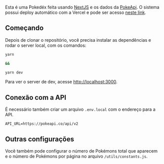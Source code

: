 Esta é uma Pokedéx feita usando [NextJS](https://nextjs.org/) e os dados da [PokeApi](https://pokeapi.co/). O sistema possui deploy automático com a Vercel e pode ser acesso [neste link](https://pokedex-nextjs.vercel.app).

## Começando

Depois de clonar o repositório, você precisa instalar as dependências e rodar o server local, com os comandos:

```bash
yarn

&&

yarn dev
```

Para ver o server de dev, acesse [http://localhost:3000](http://localhost:3000).

## Conexão com a API

É necessário também criar um arquivo `.env.local` com o endereço para a API.

```
API_URL=https://pokeapi.co/api/v2
```

## Outras configurações

Você também pode configurar o número de Pokémons total que aparecem e o número de Pokémons por página no arquivo `/utils/constants.js`.